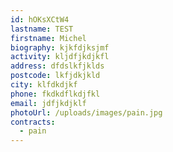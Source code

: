 ```yaml
---
id: hOKsXCtW4
lastname: TEST
firstname: Michel
biography: kjkfdjksjmf
activity: kljdfjkdjkfl
address: dfdslkfjklds
postcode: lkfjdkjkld
city: klfdkdjkf
phone: fkdkdflkdjfkl
email: jdfjkdjklf
photoUrl: /uploads/images/pain.jpg
contracts:
  - pain
---
```

